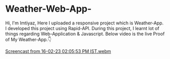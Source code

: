 # Weather-Web-App-
Hi,
I'm Imtiyaz,
Here I uploaded a responsive project which is Weather-App. I developed this project using Rapid-API.
During this project, I learnt lot of things regarding Web-Application & Javascript.
Below video is the live Proof of My Weather-App.👇

[Screencast from 16-02-23 02:05:53 PM IST.webm](https://user-images.githubusercontent.com/121503426/219330822-6e37810f-bc64-41af-8fe4-2882823ab702.webm)
